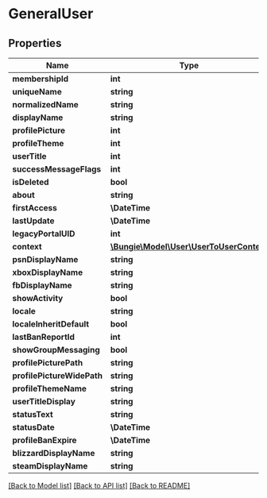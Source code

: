 # GeneralUser

## Properties
Name | Type | Description | Notes
------------ | ------------- | ------------- | -------------
**membershipId** | **int** |  | [optional] 
**uniqueName** | **string** |  | [optional] 
**normalizedName** | **string** |  | [optional] 
**displayName** | **string** |  | [optional] 
**profilePicture** | **int** |  | [optional] 
**profileTheme** | **int** |  | [optional] 
**userTitle** | **int** |  | [optional] 
**successMessageFlags** | **int** |  | [optional] 
**isDeleted** | **bool** |  | [optional] 
**about** | **string** |  | [optional] 
**firstAccess** | **\DateTime** |  | [optional] 
**lastUpdate** | **\DateTime** |  | [optional] 
**legacyPortalUID** | **int** |  | [optional] 
**context** | [**\Bungie\Model\User\UserToUserContext**](UserToUserContext.md) |  | [optional] 
**psnDisplayName** | **string** |  | [optional] 
**xboxDisplayName** | **string** |  | [optional] 
**fbDisplayName** | **string** |  | [optional] 
**showActivity** | **bool** |  | [optional] 
**locale** | **string** |  | [optional] 
**localeInheritDefault** | **bool** |  | [optional] 
**lastBanReportId** | **int** |  | [optional] 
**showGroupMessaging** | **bool** |  | [optional] 
**profilePicturePath** | **string** |  | [optional] 
**profilePictureWidePath** | **string** |  | [optional] 
**profileThemeName** | **string** |  | [optional] 
**userTitleDisplay** | **string** |  | [optional] 
**statusText** | **string** |  | [optional] 
**statusDate** | **\DateTime** |  | [optional] 
**profileBanExpire** | **\DateTime** |  | [optional] 
**blizzardDisplayName** | **string** |  | [optional] 
**steamDisplayName** | **string** |  | [optional] 

[[Back to Model list]](../README.md#documentation-for-models) [[Back to API list]](../README.md#documentation-for-api-endpoints) [[Back to README]](../README.md)


